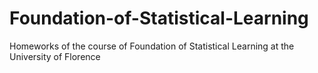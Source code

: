# Foundation-of-Statistical-Learning
Homeworks of the course of Foundation of Statistical Learning at the University of Florence
